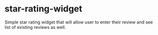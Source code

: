 # star-rating-widget
Simple star rating widget that will allow user to enter their review and see list of existing reviews as well.
